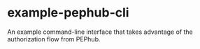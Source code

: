 # example-pephub-cli
An example command-line interface that takes advantage of the authorization flow from PEPhub.